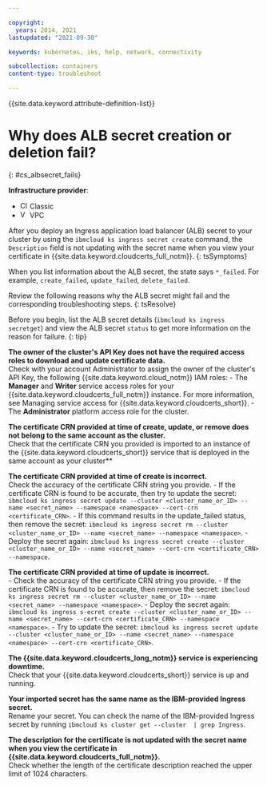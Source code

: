 ```yaml
---

copyright:
  years: 2014, 2021
lastupdated: "2021-09-30"

keywords: kubernetes, iks, help, network, connectivity

subcollection: containers
content-type: troubleshoot

---
```



{{site.data.keyword.attribute-definition-list}}
  

# Why does ALB secret creation or deletion fail?
{: #cs_albsecret_fails}

**Infrastructure provider**:
* <img src="images/icon-classic.png" alt="Classic infrastructure provider icon" width="15" style="width:15px; border-style: none"/> Classic
* <img src="images/icon-vpc.png" alt="VPC infrastructure provider icon" width="15" style="width:15px; border-style: none"/> VPC


After you deploy an Ingress application load balancer (ALB) secret to your cluster by using the `ibmcloud ks ingress secret create` command, the `Description` field is not updating with the secret name when you view your certificate in {{site.data.keyword.cloudcerts_full_notm}}.
{: tsSymptoms}

When you list information about the ALB secret, the state says `*_failed`. For example, `create_failed`, `update_failed`, `delete_failed`.


Review the following reasons why the ALB secret might fail and the corresponding troubleshooting steps.
{: tsResolve}

Before you begin, list the ALB secret details (`ibmcloud ks ingress secretget`) and view the ALB secret `status` to get more information on the reason for failure.
{: tip}


**The owner of the cluster's API Key does not have the required access roles to download and update certificate data.**  
Check with your account Administrator to assign the owner of the cluster's API Key, the following {{site.data.keyword.cloud_notm}} IAM roles:
    - The **Manager** and **Writer** service access roles for your {{site.data.keyword.cloudcerts_full_notm}} instance. For more information, see Managing service access for {{site.data.keyword.cloudcerts_short}}.
    - The **Administrator** platform access role for the cluster.

**The certificate CRN provided at time of create, update, or remove does not belong to the same account as the cluster.**  
Check that the certificate CRN you provided is imported to an instance of the {{site.data.keyword.cloudcerts_short}} service that is deployed in the same account as your cluster**

**The certificate CRN provided at time of create is incorrect.**  
Check the accuracy of the certificate CRN string you provide.
    - If the certificate CRN is found to be accurate, then try to update the secret: `ibmcloud ks ingress secret update --cluster <cluster_name_or_ID> --name <secret_name> --namespace <namespace> --cert-crn <certificate_CRN>`.
    - If this command results in the update_failed status, then remove the secret: `ibmcloud ks ingress secret rm --cluster <cluster_name_or_ID> --name <secret_name> --namespace <namespace>`.
    - Deploy the secret again: `ibmcloud ks ingress secret create --cluster <cluster_name_or_ID> --name <secret_name> --cert-crn <certificate_CRN> --namespace`.

**The certificate CRN provided at time of update is incorrect.**  
    - Check the accuracy of the certificate CRN string you provide.
    - If the certificate CRN is found to be accurate, then remove the secret: `ibmcloud ks ingress secret rm --cluster <cluster_name_or_ID> --name <secret_name> --namespace <namespace>`.
    - Deploy the secret again: `ibmcloud ks ingress s-ecret create --cluster <cluster_name_or_ID> --name <secret_name> --cert-crn <certificate_CRN> --namespace <namespace>`.
    - Try to update the secret: `ibmcloud ks ingress secret update --cluster <cluster_name_or_ID> --name <secret_name> --namespace <namespace> --cert-crn <certificate_CRN>`.

**The {{site.data.keyword.cloudcerts_long_notm}} service is experiencing downtime.**  
Check that your {{site.data.keyword.cloudcerts_short}} service is up and running.

**Your imported secret has the same name as the IBM-provided Ingress secret.**  
Rename your secret. You can check the name of the IBM-provided Ingress secret by running `ibmcloud ks cluster get --cluster  | grep Ingress`.

**The description for the certificate is not updated with the secret name when you view the certificate in {{site.data.keyword.cloudcerts_full_notm}}.**  
Check whether the length of the certificate description reached the upper limit of 1024 characters.







